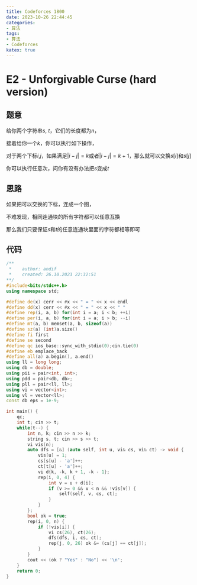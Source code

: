 ```yaml
---
title: Codeforces 1800
date: 2023-10-26 22:44:45
categories:
- 算法
tags: 
- 算法
- Codeforces
katex: true
---
```


# E2 - Unforgivable Curse (hard version)

## 题意

给你两个字符串$s$, $t$，它们的长度都为$n$，

接着给你一个$k$，你可以执行如下操作，

对于两个下标$i$,$j$，如果满足$|i - j| = k$或者$|i - j| = k + 1$，那么就可以交换$s[i]$和$s[j]$

你可以执行任意次，问你有没有办法把$s$变成$t$

## 思路

如果把可以交换的下标，连成一个图，

不难发现，相同连通块的所有字符都可以任意互换

那么我们只要保证$s$和$t$的任意连通块里面的字符都相等即可

## 代码
```c++
/**
 *    author: andif
 *    created: 26.10.2023 22:32:51
**/
#include<bits/stdc++.h>
using namespace std;

#define de(x) cerr << #x << " = " << x << endl
#define dd(x) cerr << #x << " = " << x << " "
#define rep(i, a, b) for(int i = a; i < b; ++i)
#define per(i, a, b) for(int i = a; i > b; --i)
#define mt(a, b) memset(a, b, sizeof(a))
#define sz(a) (int)a.size()
#define fi first
#define se second
#define qc ios_base::sync_with_stdio(0);cin.tie(0)
#define eb emplace_back
#define all(a) a.begin(), a.end()
using ll = long long;
using db = double;
using pii = pair<int, int>;
using pdd = pair<db, db>;
using pll = pair<ll, ll>;
using vi = vector<int>;
using vl = vector<ll>;
const db eps = 1e-9;

int main() {
    qc;
    int t; cin >> t;
    while(t--) {
        int n, k; cin >> n >> k;
        string s, t; cin >> s >> t;
        vi vis(n);
        auto dfs = [&] (auto self, int u, vi& cs, vi& ct) -> void {
            vis[u] = 1;
            cs[s[u] - 'a']++;
            ct[t[u] - 'a']++;
            vi d{k, -k, k + 1, -k - 1};
            rep(i, 0, 4) {
                int v = u + d[i];
                if (v >= 0 && v < n && !vis[v]) {
                    self(self, v, cs, ct);
                }
            }
        };
        bool ok = true;
        rep(i, 0, n) {
            if (!vis[i]) {
                vi cs(26), ct(26);
                dfs(dfs, i, cs, ct);
                rep(j, 0, 26) ok &= (cs[j] == ct[j]);
            }
        }
        cout << (ok ? "Yes" : "No") << '\n';
    }
    return 0;
}
```
